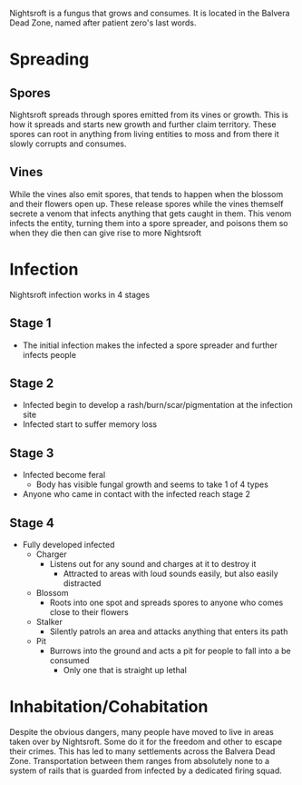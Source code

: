 Nightsroft is a fungus that grows and consumes. It is located in the Balvera Dead Zone, named after patient zero's last words.
# Spreading
## Spores
Nightsroft spreads through spores emitted from its vines or growth. This is how it spreads and starts new growth and further claim territory. These spores can root in anything from living entities to moss and from there it slowly corrupts and consumes.
## Vines
While the vines also emit spores, that tends to happen when the blossom and their flowers open up. These release spores while the vines themself secrete a venom that infects anything that gets caught in them. This venom infects the entity, turning them into a spore spreader, and poisons them so when they die then can give rise to more Nightsroft
# Infection
Nightsroft infection works in 4 stages
## Stage 1
- The initial infection makes the infected a spore spreader and further infects people 
## Stage 2
- Infected begin to develop a rash/burn/scar/pigmentation at the infection site
- Infected start to suffer memory loss
## Stage 3
- Infected become feral
	- Body has visible fungal growth and seems to take 1 of 4 types
- Anyone who came in contact with the infected reach stage 2
## Stage 4
- Fully developed infected
	- Charger
		- Listens out for any sound and charges at it to destroy it
			- Attracted to areas with loud sounds easily, but also easily distracted
	- Blossom
		- Roots into one spot and spreads spores to anyone who comes close to their flowers
	- Stalker
		- Silently patrols an area and attacks anything that enters its path
	- Pit
		- Burrows into the ground and acts a pit for people to fall into a be consumed
			- Only one that is straight up lethal
# Inhabitation/Cohabitation
Despite the obvious dangers, many people have moved to live in areas taken over by Nightsroft. Some do it for the freedom and other to escape their crimes. This has led to many settlements across the Balvera Dead Zone. Transportation between them ranges from absolutely none to a system of rails that is guarded from infected by a dedicated firing squad.